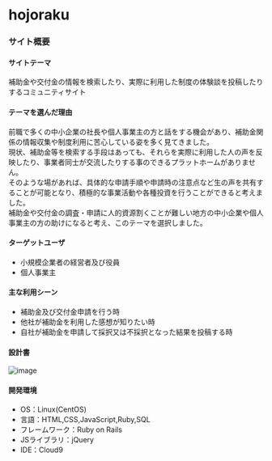 # hojoraku

### サイト概要

#### サイトテーマ
補助金や交付金の情報を検索したり、実際に利用した制度の体験談を投稿したりするコミュニティサイト


#### テーマを選んだ理由
前職で多くの中小企業の社長や個人事業主の方と話をする機会があり、補助金関係の情報収集や制度利用に苦心している姿を多く見てきました。<br>
現状、補助金等を検索する手段はあっても、それらを実際に利用した人の声を反映したり、事業者同士が交流したりする事のできるプラットホームがありません。<br>
そのような場があれば、具体的な申請手順や申請時の注意点など生の声を共有することが可能となり、積極的な事業活動や各種投資を行うことができると考えました。<br>
補助金や交付金の調査・申請に人的資源割くことが難しい地方の中小企業や個人事業主の方の助けになると考え、このテーマを選択しました。


#### ターゲットユーザ
- 小規模企業者の経営者及び役員
- 個人事業主

#### 主な利用シーン
- 補助金及び交付金申請を行う時
- 他社が補助金を利用した感想が知りたい時
- 自社が補助金を申請して採択又は不採択となった結果を投稿する時

#### 設計書
![image](https://github.com/shitiandazhi/hojoraku2/assets/135299404/ad138b41-664c-4c85-99d8-daabce2fc103)

#### 開発環境
- OS：Linux(CentOS)
- 言語：HTML,CSS,JavaScript,Ruby,SQL
- フレームワーク：Ruby on Rails
- JSライブラリ：jQuery
- IDE：Cloud9